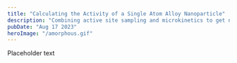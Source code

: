 ```yaml
---
title: "Calculating the Activity of a Single Atom Alloy Nanoparticle"
description: "Combining active site sampling and microkinetics to get nanoparticle activity"
pubDate: "Aug 17 2023"
heroImage: "/amorphous.gif"
---
```


<p>Placeholder text
</p>